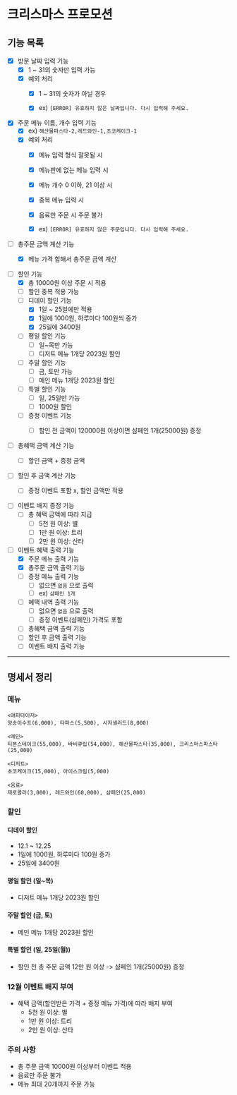 # 크리스마스 프로모션

## 기능 목록
- [x] 방문 날짜 입력 기능
  - [x] 1 ~ 31의 숫자만 입력 가능
  - [x] 예외 처리
    - [x] 1 ~ 31의 숫자가 아닐 경우
    - [x] ex) `[ERROR] 유효하지 않은 날짜입니다. 다시 입력해 주세요.`


- [x] 주문 메뉴 이름, 개수 입력 기능
  - [x] ex) `해산물파스타-2,레드와인-1,초코케이크-1`
  - [x] 예외 처리
    - [x] 메뉴 입력 형식 잘못될 시 
    - [x] 메뉴판에 없는 메뉴 입력 시
    - [x] 메뉴 개수 0 이하, 21 이상 시
    - [x] 중복 메뉴 입력 시
    - [x] 음료만 주문 시 주문 불가
    - [x] ex) `[ERROR] 유효하지 않은 주문입니다. 다시 입력해 주세요.`


- [ ] 총주문 금액 계산 기능
  - [x] 메뉴 가격 합해서 총주문 금액 계산  


- [ ] 할인 기능
  - [x] 총 10000원 이상 주문 시 적용
  - [ ] 할인 중복 적용 가능
  - [ ] 디데이 할인 기능
    - [x] 1일 ~ 25일에만 적용
    - [x] 1일에 1000원, 하루마다 100원씩 증가
    - [x] 25일에 3400원
  - [ ] 평일 할인 기능
    - [ ] 일~목만 가능
    - [ ] 디저트 메뉴 1개당 2023원 할인
  - [ ] 주말 할인 기능
    - [ ] 금, 토만 가능
    - [ ] 메인 메뉴 1개당 2023원 할인
  - [ ] 특별 할인 기능
    - [ ] 일, 25일만 가능
    - [ ] 1000원 할인
  - [ ] 증정 이벤트 기능
    - [ ] 할인 전 금액이 120000원 이상이면 샴페인 1개(25000원) 증정


- [ ] 총혜택 금액 계산 기능
  - [ ] 할인 금액 + 증정 금액  


- [ ] 할인 후 금액 계산 기능
  - [ ] 증정 이벤트 포함 x, 할인 금액만 적용  


- [ ] 이벤트 배지 증정 기능
  - [ ] 총 혜택 금액에 따라 지급
    - [ ] 5천 원 이상: 별
    - [ ] 1만 원 이상: 트리
    - [ ] 2만 원 이상: 산타

- [ ] 이벤트 혜택 출력 기능
  - [x] 주문 메뉴 출력 기능
  - [x] 총주문 금액 출력 기능
  - [ ] 증정 메뉴 출력 기능
    - [ ] 없으면 `없음` 으로 출력
    - [ ] ex) `샴페인 1개`
  - [ ] 혜택 내역 출력 기능
    - [ ] 없으면 `없음` 으로 출력
    - [ ] 증정 이벤트(샴페인) 가격도 포함
  - [ ] 총혜택 금액 출력 기능
  - [ ] 할인 후 금액 출력 기능
  - [ ] 이벤트 배지 출력 기능

---
## 명세서 정리

### 메뉴
```
<애피타이저>
양송이수프(6,000), 타파스(5,500), 시저샐러드(8,000)

<메인>
티본스테이크(55,000), 바비큐립(54,000), 해산물파스타(35,000), 크리스마스파스타(25,000)

<디저트>
초코케이크(15,000), 아이스크림(5,000)

<음료>
제로콜라(3,000), 레드와인(60,000), 샴페인(25,000)
```

### 할인

#### 디데이 할인
- 12.1 ~ 12.25
- 1일에 1000원, 하루마다 100원 증가
- 25일에 3400원

#### 평일 할인 (일~목)
- 디저트 메뉴 1개당 2023원 할인

#### 주말 할인 (금, 토)
- 메인 메뉴 1개당 2023원 할인

#### 특별 할인 (일, 25일(월))
- 할인 전 총 주문 금액 12만 원 이상 -> 샴페인 1개(25000원) 증정

### 12월 이벤트 배지 부여
- 혜택 금액(할인받은 가격 + 증정 메뉴 가격)에 따라 배지 부여
  - 5천 원 이상: 별
  - 1만 원 이상: 트리
  - 2만 원 이상: 산타

### 주의 사항
- 총 주문 금액 10000원 이상부터 이벤트 적용
- 음료만 주문 불가
- 메뉴 최대 20개까지 주문 가능


